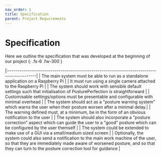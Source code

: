 ```yaml
---
nav_order: 1
title: Specification
parent: Project Requirements
---
```


# Specification

Here we outline the specification that was developed at the beginning of our project
{: .fs-6 .fw-300 }

|:--------------------------------------------------------------------------------------------|
| The main system must be able to run as a standalone application on a Raspberry Pi |
| It must run using a single camera attached to the Raspberry Pi |
| The system should work with sensible default settings such that initialisation of PosturePerfection is straightforward |
| Customisable settings/options must be presentable and configurable with minimal overhead |
| The system should act as a "posture warning system" which warns the user when their posture worsen after a minimal delay.|
| The warning defined must, at a minimum, be in the form of an obvious notification to the user |
| The system should also incorporate a "posture correction" aspect which can guide the user to a "good" posture which can be configured by the user themself |
| The system could be extended to make use of a GUI via a small/medium sized screen |
| Optionally, the system could also send a notification to the main work machine of the user, so that they are immediately made aware of worsened posture, and so that they can turn to the posture correction tool for guidance |
